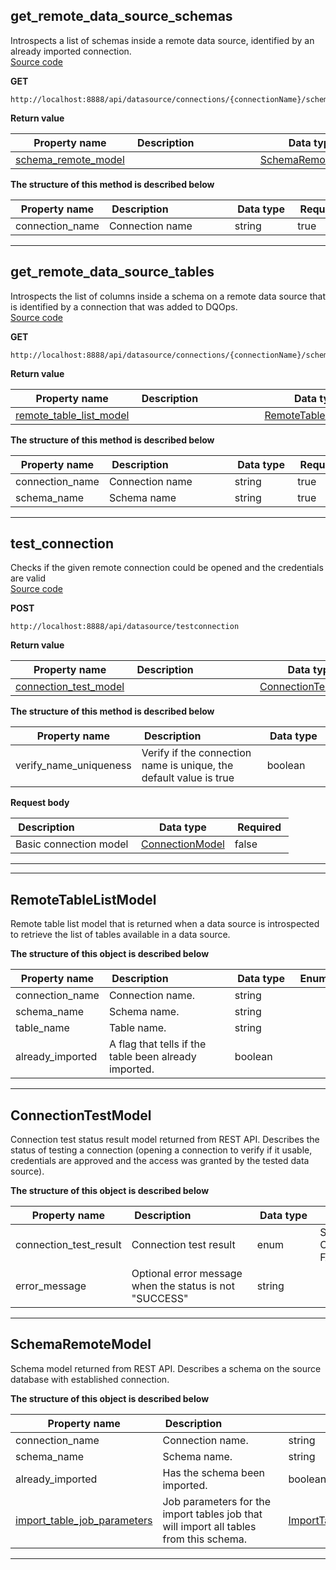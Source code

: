
## get_remote_data_source_schemas  
Introspects a list of schemas inside a remote data source, identified by an already imported connection.  
[Source code](https://github.com/dqops/dqo/blob/develop/distribution/python/dqops/client/api/data_sources/get_remote_data_source_schemas.py)
  

**GET**
```
http://localhost:8888/api/datasource/connections/{connectionName}/schemas  
```

**Return value**  
  
|&nbsp;Property&nbsp;name&nbsp;|&nbsp;Description&nbsp;&nbsp;&nbsp;&nbsp;&nbsp;&nbsp;&nbsp;&nbsp;&nbsp;&nbsp;&nbsp;&nbsp;&nbsp;&nbsp;&nbsp;&nbsp;&nbsp;&nbsp;&nbsp;&nbsp;&nbsp;|&nbsp;Data&nbsp;type&nbsp;|
|---------------|---------------------------------|-----------|
|[schema_remote_model](\docs\client\operations\data_sources\#schemaremotemodel)||[SchemaRemoteModel](\docs\client\operations\data_sources\#schemaremotemodel)|




**The structure of this method is described below**  
  
|&nbsp;Property&nbsp;name&nbsp;|&nbsp;Description&nbsp;&nbsp;&nbsp;&nbsp;&nbsp;&nbsp;&nbsp;&nbsp;&nbsp;&nbsp;&nbsp;&nbsp;&nbsp;&nbsp;&nbsp;&nbsp;&nbsp;&nbsp;&nbsp;&nbsp;&nbsp;|&nbsp;Data&nbsp;type&nbsp;|&nbsp;Required&nbsp;|
|---------------|---------------------------------|-----------|----------|
|connection_name|Connection name|string|true|




___  

## get_remote_data_source_tables  
Introspects the list of columns inside a schema on a remote data source that is identified by a connection that was added to DQOps.  
[Source code](https://github.com/dqops/dqo/blob/develop/distribution/python/dqops/client/api/data_sources/get_remote_data_source_tables.py)
  

**GET**
```
http://localhost:8888/api/datasource/connections/{connectionName}/schemas/{schemaName}/tables  
```

**Return value**  
  
|&nbsp;Property&nbsp;name&nbsp;|&nbsp;Description&nbsp;&nbsp;&nbsp;&nbsp;&nbsp;&nbsp;&nbsp;&nbsp;&nbsp;&nbsp;&nbsp;&nbsp;&nbsp;&nbsp;&nbsp;&nbsp;&nbsp;&nbsp;&nbsp;&nbsp;&nbsp;|&nbsp;Data&nbsp;type&nbsp;|
|---------------|---------------------------------|-----------|
|[remote_table_list_model](\docs\client\operations\data_sources\#remotetablelistmodel)||[RemoteTableListModel](\docs\client\operations\data_sources\#remotetablelistmodel)|




**The structure of this method is described below**  
  
|&nbsp;Property&nbsp;name&nbsp;|&nbsp;Description&nbsp;&nbsp;&nbsp;&nbsp;&nbsp;&nbsp;&nbsp;&nbsp;&nbsp;&nbsp;&nbsp;&nbsp;&nbsp;&nbsp;&nbsp;&nbsp;&nbsp;&nbsp;&nbsp;&nbsp;&nbsp;|&nbsp;Data&nbsp;type&nbsp;|&nbsp;Required&nbsp;|
|---------------|---------------------------------|-----------|----------|
|connection_name|Connection name|string|true|
|schema_name|Schema name|string|true|




___  

## test_connection  
Checks if the given remote connection could be opened and the credentials are valid  
[Source code](https://github.com/dqops/dqo/blob/develop/distribution/python/dqops/client/api/data_sources/test_connection.py)
  

**POST**
```
http://localhost:8888/api/datasource/testconnection  
```

**Return value**  
  
|&nbsp;Property&nbsp;name&nbsp;|&nbsp;Description&nbsp;&nbsp;&nbsp;&nbsp;&nbsp;&nbsp;&nbsp;&nbsp;&nbsp;&nbsp;&nbsp;&nbsp;&nbsp;&nbsp;&nbsp;&nbsp;&nbsp;&nbsp;&nbsp;&nbsp;&nbsp;|&nbsp;Data&nbsp;type&nbsp;|
|---------------|---------------------------------|-----------|
|[connection_test_model](\docs\client\operations\data_sources\#connectiontestmodel)||[ConnectionTestModel](\docs\client\operations\data_sources\#connectiontestmodel)|




**The structure of this method is described below**  
  
|&nbsp;Property&nbsp;name&nbsp;|&nbsp;Description&nbsp;&nbsp;&nbsp;&nbsp;&nbsp;&nbsp;&nbsp;&nbsp;&nbsp;&nbsp;&nbsp;&nbsp;&nbsp;&nbsp;&nbsp;&nbsp;&nbsp;&nbsp;&nbsp;&nbsp;&nbsp;|&nbsp;Data&nbsp;type&nbsp;|&nbsp;Required&nbsp;|
|---------------|---------------------------------|-----------|----------|
|verify_name_uniqueness|Verify if the connection name is unique, the default value is true|boolean|false|




**Request body**  
  
|&nbsp;Description&nbsp;&nbsp;&nbsp;&nbsp;&nbsp;&nbsp;&nbsp;&nbsp;&nbsp;&nbsp;&nbsp;&nbsp;&nbsp;&nbsp;&nbsp;&nbsp;&nbsp;&nbsp;&nbsp;&nbsp;&nbsp;|&nbsp;Data&nbsp;type&nbsp;|&nbsp;Required&nbsp;|
|---------------------------------|-----------|----------|
|Basic connection model|[ConnectionModel](\docs\client\models\#connectionmodel)|false|


___  

___  

## RemoteTableListModel  
Remote table list model that is returned when a data source is introspected to retrieve the list of tables available in a data source.  
  

**The structure of this object is described below**  
  
|&nbsp;Property&nbsp;name&nbsp;|&nbsp;Description&nbsp;&nbsp;&nbsp;&nbsp;&nbsp;&nbsp;&nbsp;&nbsp;&nbsp;&nbsp;&nbsp;&nbsp;&nbsp;&nbsp;&nbsp;&nbsp;&nbsp;&nbsp;&nbsp;&nbsp;&nbsp;|&nbsp;Data&nbsp;type&nbsp;|&nbsp;Enum&nbsp;values&nbsp;|&nbsp;Default&nbsp;value&nbsp;|&nbsp;Sample&nbsp;values&nbsp;|
|---------------|---------------------------------|-----------|-------------|---------------|---------------|
|connection_name|Connection name.|string| | | |
|schema_name|Schema name.|string| | | |
|table_name|Table name.|string| | | |
|already_imported|A flag that tells if the table been already imported.|boolean| | | |

___  

## ConnectionTestModel  
Connection test status result model returned from REST API. Describes the status of testing a connection
 (opening a connection to verify if it usable, credentials are approved and the access was granted by the tested data source).  
  

**The structure of this object is described below**  
  
|&nbsp;Property&nbsp;name&nbsp;|&nbsp;Description&nbsp;&nbsp;&nbsp;&nbsp;&nbsp;&nbsp;&nbsp;&nbsp;&nbsp;&nbsp;&nbsp;&nbsp;&nbsp;&nbsp;&nbsp;&nbsp;&nbsp;&nbsp;&nbsp;&nbsp;&nbsp;|&nbsp;Data&nbsp;type&nbsp;|&nbsp;Enum&nbsp;values&nbsp;|&nbsp;Default&nbsp;value&nbsp;|&nbsp;Sample&nbsp;values&nbsp;|
|---------------|---------------------------------|-----------|-------------|---------------|---------------|
|connection_test_result|Connection test result|enum|SUCCESS<br/>CONNECTION_ALREADY_EXISTS<br/>FAILURE<br/>| | |
|error_message|Optional error message when the status is not &quot;SUCCESS&quot;|string| | | |

___  

## SchemaRemoteModel  
Schema model returned from REST API. Describes a schema on the source database with established connection.  
  

**The structure of this object is described below**  
  
|&nbsp;Property&nbsp;name&nbsp;|&nbsp;Description&nbsp;&nbsp;&nbsp;&nbsp;&nbsp;&nbsp;&nbsp;&nbsp;&nbsp;&nbsp;&nbsp;&nbsp;&nbsp;&nbsp;&nbsp;&nbsp;&nbsp;&nbsp;&nbsp;&nbsp;&nbsp;|&nbsp;Data&nbsp;type&nbsp;|&nbsp;Enum&nbsp;values&nbsp;|&nbsp;Default&nbsp;value&nbsp;|&nbsp;Sample&nbsp;values&nbsp;|
|---------------|---------------------------------|-----------|-------------|---------------|---------------|
|connection_name|Connection name.|string| | | |
|schema_name|Schema name.|string| | | |
|already_imported|Has the schema been imported.|boolean| | | |
|[import_table_job_parameters](\docs\client\operations\jobs\#importtablesqueuejobparameters)|Job parameters for the import tables job that will import all tables from this schema.|[ImportTablesQueueJobParameters](\docs\client\operations\jobs\#importtablesqueuejobparameters)| | | |

___  

